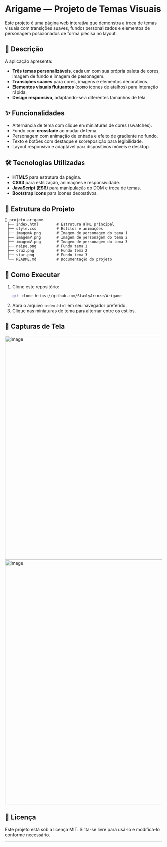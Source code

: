 # Arigame — Projeto de Temas Visuais

Este projeto é uma página web interativa que demonstra a troca de temas visuais com transições suaves, fundos personalizados e elementos de personagem posicionados de forma precisa no layout.

## 📜 Descrição
A aplicação apresenta:
- **Três temas personalizáveis**, cada um com sua própria paleta de cores, imagem de fundo e imagem de personagem.
- **Transições suaves** para cores, imagens e elementos decorativos.
- **Elementos visuais flutuantes** (como ícones de atalhos) para interação rápida.
- **Design responsivo**, adaptando-se a diferentes tamanhos de tela.

## ✨ Funcionalidades
- Alternância de tema com clique em miniaturas de cores (swatches).
- Fundo com **crossfade** ao mudar de tema.
- Personagem com animação de entrada e efeito de gradiente no fundo.
- Texto e botões com destaque e sobreposição para legibilidade.
- Layout responsivo e adaptável para dispositivos móveis e desktop.

## 🛠️ Tecnologias Utilizadas
- **HTML5** para estrutura da página.
- **CSS3** para estilização, animações e responsividade.
- **JavaScript (ES6)** para manipulação do DOM e troca de temas.
- **Bootstrap Icons** para ícones decorativos.

## 📂 Estrutura do Projeto
```
📁 projeto-arigame
 ├── index.html        # Estrutura HTML principal
 ├── style.css         # Estilos e animações
 ├── imagemA.png       # Imagem de personagem do tema 1
 ├── imagemP.png       # Imagem de personagem do tema 2
 ├── imagemV.png       # Imagem de personagem do tema 3
 ├── naipe.png         # Fundo tema 1
 ├── cruz.png          # Fundo tema 2
 ├── star.png          # Fundo tema 3
 └── README.md         # Documentação do projeto
```

## 🚀 Como Executar
1. Clone este repositório:
   ```bash
   git clone https://github.com/StanlyArinze/Arigame
   ```
2. Abra o arquivo `index.html` em seu navegador preferido.
3. Clique nas miniaturas de tema para alternar entre os estilos.

## 📸 Capturas de Tela
<img width="1224" height="718" alt="image" src="https://github.com/user-attachments/assets/642e5d43-55c4-4b38-ab95-6bcfad200f9f" />
<img width="1296" height="784" alt="image" src="https://github.com/user-attachments/assets/e8631ee6-4fca-4520-b5dd-8f5285385bc4" />


## 📄 Licença
Este projeto está sob a licença MIT. Sinta-se livre para usá-lo e modificá-lo conforme necessário.

---
